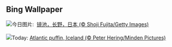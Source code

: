 ## Bing Wallpaper
![](https://www.bing.com/th?id=OHR.NaganoPond_ZH-CN8794832798_UHD.jpg&w=1000)今日图片: &nbsp;[镜池，长野，日本 (© Shoji Fujita/Getty Images)](https://www.bing.com/th?id=OHR.NaganoPond_ZH-CN8794832798_UHD.jpg)
<br><br/>
![](https://www.bing.com/th?id=OHR.AtlanticPuffin_EN-US6337041297_UHD.jpg&w=1000)Today: [Atlantic puffin, Iceland (© Peter Hering/Minden Pictures)](https://www.bing.com/th?id=OHR.AtlanticPuffin_EN-US6337041297_UHD.jpg)
<br><br/>
